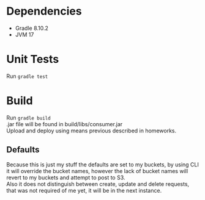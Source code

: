 # Dependencies 
- Gradle 8.10.2
- JVM 17

# Unit Tests
Run `gradle test`

# Build 
Run `gradle build`  
.jar file will be found in build/libs/consumer.jar  
Upload and deploy using means previous described in homeworks.  

## Defaults
Because this is just my stuff the defaults are set to my buckets, by using CLI it will override the bucket names, however the lack of bucket names will revert to my buckets and attempt to post to S3.  
Also it does not distinguish between create, update and delete requests, that was not required of me yet, it will be in the next instance.
